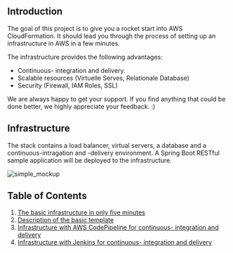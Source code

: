 ## Introduction

The goal of this project is to give you a rocket start into AWS CloudFormation. It should lead you through the process of setting up an infrastructure in AWS in a few minutes.

The infrastructure provides the following advantages:

- Continuous- integration and delivery.
- Scalable resources (Virtuelle Serves, Relationale Database)
- Security (Firewall, IAM Roles, SSL)

We are always happy to get your support. If you find anything that could be done better, we highly appreciate your feedback. :)

## Infrastructure
The stack contains a load balancer, virtual servers, a database and a continuous-intragation and -delivery environment. A Spring Boot RESTful sample application will be deployed to the infrastructure.

![simple_mockup](documentation/images/infrastructure.png)


## Table of Contents
1. [The basic infrastructure in only five minutes](documentation/basic_stack/basic_stack.md)
1. [Description of the basic template](documentation/template-desc.md)
1. [Infrastructure with AWS CodePipeline for continuous- integration and delivery](documentation/codepipeline/readme.md)
1. [Infrastructure with Jenkins for continuous- integration and delivery](documentation/jenkins/readme.md)
<br/><br/>
